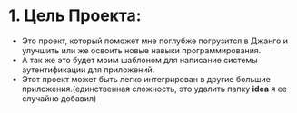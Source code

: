 # **1. Цель Проекта:**

- Это проект, который поможет мне поглубже погрузится в Джанго и улучшить или же освоить новые навыки программирования.
- А так же это будет моим шаблоном для написание системы аутентификации для приложений.
- Этот проект может быть легко интегрирован в другие большие приложения.(единственная сложность, это удалить папку **idea** я ее случайно добавил)
